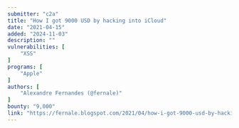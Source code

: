 ```yaml
---
submitter: "c2a"
title: "How I got 9000 USD by hacking into iCloud"
date: "2021-04-15"
added: "2024-11-03"
description: ""
vulnerabilities: [
    "XSS"
]
programs: [
    "Apple"
]
authors: [
    "Alexandre Fernandes (@fernale)"
]
bounty: "9,000"
link: "https://fernale.blogspot.com/2021/04/how-i-got-9000-usd-by-hacking-into.html"
---
```




